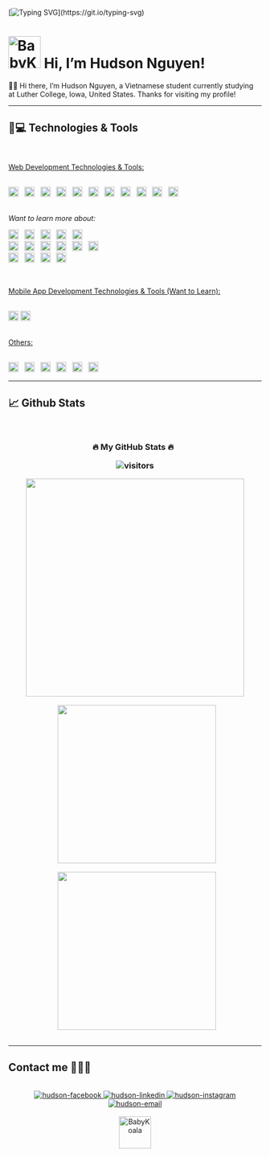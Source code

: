 [![Typing SVG](https://readme-typing-svg.herokuapp.com?duration=6500&color=24292F&background=012C4300&width=500&height=120&lines=++Hi!+I'm+Hudson+👌;I'm+a+rising+sophomore+at+Luther+College.;Nice+to+know+you!)](https://git.io/typing-svg)

# <a href="https://github.com/Hudson-Pufferfish"><img src="https://emoji.gg/assets/emoji/8519-babykoala.png" width="64px" height="64px" alt="BabyKoala"></a> Hi, I’m Hudson Nguyen!

🙋‍♂️ Hi there, I’m Hudson Nguyen, a Vietnamese student currently studying at Luther College, Iowa, United States. Thanks for visiting my profile!

<hr>

## 🚀💻 Technologies & Tools

<br>

<u> Web Development Technologies & Tools: </u>

<br>
<span><img src="https://img.shields.io/badge/HTML5-282C34?logo=html5&logoColor=E34F26" alt="HTML5 logo" title="HTML5" height="20" /></span>
&nbsp;
<span><img src="https://img.shields.io/badge/CSS3-282C34?logo=css3&logoColor=1572B6" alt="CSS3 logo" title="CSS3" height="20" /></span>
&nbsp;
<span><img src="https://img.shields.io/badge/Sass-282C34?logo=sass&logoColor=CC6699" alt="SASS logo" title="SASS" height="20" /></span>
&nbsp;
<span><img src="https://img.shields.io/badge/JavaScript-282C34?logo=javascript&logoColor=F7DF1E" alt="JavaScript logo" title="JavaScript" height="20" /></span>
&nbsp;
<span><img src="https://img.shields.io/badge/ReactJS-282C34?logo=react&logoColor=61DAFB" alt="ReactJS logo" title="ReactJS" height="20" /></span>
&nbsp;
<span><img src="https://img.shields.io/badge/Redux-282C34?logo=redux&logoColor=764ABC" alt="Redux logo" title="Redux" height="20" /></span>
&nbsp;
<span><img src="https://img.shields.io/badge/Three.js-282C34?logo=three.js&logoColor=FFFFFF" alt="Three.js logo" title="Three.js" height="20" /></span>
&nbsp;
<span><img src="https://img.shields.io/badge/Tailwind%20CSS-282C34?logo=tailwind-css&logoColor=38B2AC" alt="TailwindCSS logo" title="TailwindCSS" height="20" /></span>
&nbsp;
<span><img src="https://img.shields.io/badge/Bootstrap-282C34?logo=bootstrap&logoColor=7952B3" alt="Bootstrap logo" title="Bootstrap" height="20" /></span>
&nbsp;
<span><img src="https://img.shields.io/badge/-Vercel-282C34?style=flat-square&logo=vercel" alt="Vercel logo" title="Vercel" height="20"/></span>
&nbsp;
<span><img src="https://img.shields.io/badge/-Netlify-282C34?style=flat-square&logo=netlify" alt="Netlify logo" title="Netlify" height="20"/></span>
<br>
<br>

<i> Want to learn more about: </i>

<span><img src="https://img.shields.io/badge/Next.js-282C34?logo=next.js&logoColor=59BCCA" alt="NextJS logo" title="NextJS" height="20" /></span>
&nbsp;
<span><img src="https://img.shields.io/badge/TypeScript-282C34?logo=typescript&logoColor=3178C6" alt="TypeScript logo" title="TypeScript" height="20" /></span>
&nbsp;
<span><img src="https://img.shields.io/badge/Vue.js-282C34?logo=vue.js&logoColor=4FC08D" alt="Vue.js logo" title="Vue.js" height="20" /></span>
&nbsp;
<span><img src="https://img.shields.io/badge/Nuxt.js-282C34?logo=nuxt.js&logoColor=4FC08D" alt="Nuxt.js logo" title="Nuxt.js" height="20" /></span>
&nbsp;
<span><img src="https://img.shields.io/badge/Svelte.js-282C34?logo=svelte" alt="SvelteJS logo" title="SvelteJS" height="20" /></span>
<br>
<span><img src="https://img.shields.io/badge/Node.js-282C34?logo=node.js&logoColor=00F200" alt="Node.js logo" title="Node.js" height="20" /></span>
&nbsp;
<span><img src="https://img.shields.io/badge/Express-282C34?logo=express&logoColor=FFFFFF" alt="Express.js logo" title="Express.js" height="20" /></span>
&nbsp;
<span><img src="https://img.shields.io/badge/MongoDB-282C34?logo=mongodb&logoColor=47A248" alt="MongoDB logo" title="MongoDB" height="20" /></span>
&nbsp;
<span><img src="https://img.shields.io/badge/-GraphQL-282C34?style=flat-square&logo=graphql" alt="GraphQL logo" title="GraphQL" height="20" /></span>
&nbsp;
<span><img src="https://img.shields.io/badge/Nginx-282C34?logo=nginx&logoColor=009137" alt="Nginx logo" title="Nginx" height="20" /></span>
&nbsp;
<span>
<img src = "https://img.shields.io/badge/Postman-282C34?style=flat-square&logo=postman" alt="Postman logo" title = "Postman" height="20"/>
</span>
<br>
<span><img src="https://img.shields.io/badge/Firebase-282C34?logo=firebase&logoColor=FFCA28" alt="Firebase logo" title="Firebase" height="20"/></span>
&nbsp;
<span><img src="https://img.shields.io/badge/-Heroku-282C34?style=flat-square&logo=heroku" alt="Heroku logo" title="Heroku" height="20"/></span>
&nbsp;
<span>
<img src = "https://img.shields.io/badge/-PostGreSQL-282C34?style=flat-square&logo=postgresql" alt="PostgreQL logo"  title="PostgreSQL" height="20"/>
</span>
&nbsp;
<span>
<img src = "https://img.shields.io/badge/-MySQL-282C34?style=flat-square&logo=mysql" alt="MySQL logo" title="MySQL" height="20"/>
</span>

<br>

<u> Mobile App Development Technologies & Tools (Want to Learn): </u>

<br>

<span>
<img src = "https://img.shields.io/badge/react_native-282C34?style=for-the-badge&logo=react&logoColor=%2361DAFB" alt="React Native logo" title="React Native" height="20"/>
</span>
<span>
<img src = "https://img.shields.io/badge/-Flutter-282C34?style=flat-square&logo=flutter" alt="Flutter logo" title="Flutter" height="20"/>
</span>
<br>
<br>

<u> Others:</u>

<br>
<span>
<img src = "https://img.shields.io/badge/-Python-282C34?style=flat-square&logo=Python" alt="Python logo"  title="Python" height="20"/>
</span>
&nbsp;
<span><img src="https://img.shields.io/badge/ESLint-282C34?logo=eslint&logoColor=4B32C3" alt="ESLint logo" title="ESLint" height="20" /></span>
&nbsp;
<span><img src="https://img.shields.io/badge/Prettier-282C34?logo=prettier" alt="Prettier logo" title="Prettier" height="20" /></span>
&nbsp;
<span><img src="https://img.shields.io/badge/Git-282C34?logo=git&logoColor=F05032" alt="git logo" title="Git" height="20" /></span>
&nbsp;
<span><img src="https://img.shields.io/badge/VS%20Code-282C34?logo=visual-studio-code&logoColor=007ACC" alt="Visual Studio Code logo" title="Visual Studio Code" height="20" /></span>
&nbsp;
<span>
<img src = "https://img.shields.io/badge/Linux-282C34?style=flat-square&logo=linux" alt="Linux Logo"  title="Linux" height="20"/>
</span>

<br>

<hr>

## 📈 Github Stats

<br>
<h3 align="center">🔥 My GitHub Stats 🔥
  &nbsp;
  <br>
  
![visitors](https://visitor-badge-reloaded.herokuapp.com/badge?page_id=Hudson-Pufferfish.Hudson-Pufferfish&color=00cf00)</h3>

<div align=center>

  <a href="#" title="HudsonPufferfishdev">
    <img align="center" width="434" src="https://github-readme-stats.vercel.app/api?username=Hudson-Pufferfish&show_icons=true&theme=react&border_color=61dafb&hide_border=true" />
  </a>

  <br>
  <br>
  &nbsp;
  <a href="#" title="HudsonPufferfishdev">
    <img width="315" align="center" src="http://github-readme-streak-stats.herokuapp.com?user=Hudson-Pufferfish&theme=tokyonight&date_format=M%20j%5B%2C%20Y%5D" />
  </a>
  
  <br>
  <br>
  &nbsp;
    <a href="#" title="HudsonPufferfishdev">
    <img width="315" align="center" src="https://github-readme-stats.vercel.app/api/top-langs/?username=Hudson-Pufferfish&hide=c%23,powershell,Mathematica,Ruby,Objective-C,Objective-C%2b%2b,Cuda&title_color=61dafb&text_color=ffffff&icon_color=61dafb&bg_color=20232a&langs_count=8&layout=compact&border_color=61dafb&hide_border=true" />
  </a>
</div>

<br>

<hr>

## Contact me 🐡🐡🐡

<br>
<div align="center">
  <a href="https://www.facebook.com/hudson.811/" target="_blank" rel="noopener noreferrer">
    <img src="https://img.icons8.com/bubbles/100/000000/facebook-new.png" alt="hudson-facebook" />
  </a>
  <a href="https://www.linkedin.com/in/son-hudson-nguyen711/" target="_blank"  rel="noopener noreferrer">
    <img src="https://img.icons8.com/bubbles/100/000000/linkedin.png" alt="hudson-linkedin" />
  </a>
  <a href="https://www.instagram.com/_hudson.ng/" target="_blank" rel="noopener noreferrer">
    <img src="https://img.icons8.com/bubbles/100/000000/instagram.png" alt="hudson-instagram" />
  </a>
  <a href="mailto:hungson.nguyen811@gmail.com" target="top">
  <img src="https://img.icons8.com/bubbles/100/000000/gmail-new.png" alt="hudson-email"/>
  </a>
</div>

<br>
<div align="center">
<a href="https://github.com/Hudson-Pufferfish">
<img src="https://emoji.gg/assets/emoji/8519-babykoala.png" width="64px" height="64px" alt="BabyKoala">
</a>

</div>
